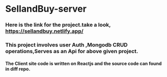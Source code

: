 # SellandBuy-server

### Here is the link for the project.take a look, https://sellandbuy.netlify.app/

### This project involves user Auth ,Mongodb CRUD operations,Serves as an Api for above given project.

#### The Client site code is written on Reactjs and the source code can found in diff repo.

